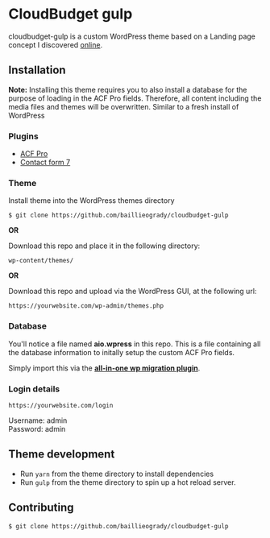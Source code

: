 # CloudBudget gulp

cloudbudget-gulp is a custom WordPress theme based on a Landing page concept I discovered [online](https://dribbble.com/shots/8449132-CloudBudget-Business-Landing-Page-Figma-Freebie).

## Installation

**Note:** Installing this theme requires you to also install a database for the purpose of loading in the ACF Pro fields. Therefore, all content including the media files and themes will be overwritten. Similar to a fresh install of WordPress

### Plugins

- [ACF Pro](https://www.advancedcustomfields.com/pro/)
- [Contact form 7](https://en-gb.wordpress.org/plugins/contact-form-7/)

### Theme

Install theme into the WordPress themes directory

```
$ git clone https://github.com/baillieogrady/cloudbudget-gulp
```

**OR**

Download this repo and place it in the following directory:

```
wp-content/themes/
```
**OR**

Download this repo and upload via the WordPress GUI, at the following url:

```
https://yourwebsite.com/wp-admin/themes.php
```

### Database

You'll notice a file named **aio.wpress** in this repo. This is a file containing all the database information to initally setup the custom ACF Pro fields.

Simply import this via the [**all-in-one wp migration plugin**](https://en-gb.wordpress.org/plugins/all-in-one-wp-migration/).

### Login details

```
https://yourwebsite.com/login
```

Username: admin  
Password: admin

## Theme development

* Run `yarn` from the theme directory to install dependencies
* Run `gulp` from the theme directory to spin up a hot reload server.

## Contributing

```
$ git clone https://github.com/baillieogrady/cloudbudget-gulp
```

